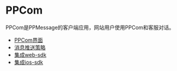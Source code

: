 # PPCom

PPCom是PPMessage的客户端应用，网站用户使用PPCom和客服对话。

* [PPCom界面](./interface.md)
* [消息推送策略](./message-dispatch.md)
* [集成web-sdk](./web-sdk.md)
* [集成ios-sdk](./ios-sdk.md)